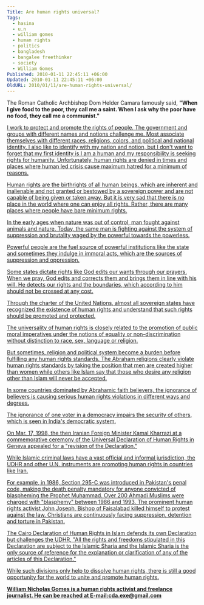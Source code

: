 ```yaml
---
Title: Are human rights universal?
Tags:
  - hasina
  - u.n
  - william gomes
  - human rights
  - politics
  - bangladesh
  - bangalee freethinker
  - society
  - William Gomes
Published: 2010-01-11 22:45:11 +06:00
Updated: 2010-01-11 22:45:11 +06:00
OldURL: 2010/01/11/are-human-rights-universal/
---
```


The Roman Catholic Archbishop Dom Helder Camara famously said, <strong>"When I give food to the poor, they call me a saint. When I ask why the poor have no food, they call me a communist."</strong><a href="https://nicholasgomes.wordpress.com/2010/01/11/are-human-rights-universal/">

I work to protect and promote the rights of people. The government and groups with different names and notions challenge me. Most associate themselves with different races, religions, colors, and political and national identity. I also like to identify with my nation and notion, but I don't want to forget that my first identity is I am a human and my responsibility is seeking rights for humanity. Unfortunately, human rights are denied in times and places where human led crisis cause maximum hatred for a minimum of reasons.

Human rights are the birthrights of all human beings, which are inherent and inalienable and not granted or bestowed by a sovereign power and are not capable of being given or taken away. But it is very sad that there is no place in the world where one can enjoy all rights. Rather, there are many places where people have bare minimum rights.

In the early ages when nature was out of control, man fought against animals and nature. Today, the same man is fighting against the system of suppression and brutality waged by the powerful towards the powerless.

Powerful people are the fuel source of powerful institutions like the state and sometimes they indulge in immoral acts, which are the sources of suppression and oppression.

Some states dictate rights like God edits our wants through our prayers. When we pray, God edits and corrects them and brings them in line with his will. He detects our rights and the boundaries, which according to him should not be crossed at any cost.

Through the charter of the United Nations, almost all sovereign states have recognized the existence of human rights and understand that such rights should be promoted and protected. 

The universality of human rights is closely related to the promotion of public moral imperatives under the notions of equality or non-discrimination without distinction to race, sex, language or religion. 

But sometimes, religion and political system become a burden before fulfilling any human rights standards. The Abraham religions clearly violate human rights standards by taking the position that men are created higher than women while others like Islam say that those who desire any religion other than Islam will never be accepted.

In some countries dominated by Abrahamic faith believers, the ignorance of believers is causing serious human rights violations in different ways and degrees.

The ignorance of one voter in a democracy impairs the security of others, which is seen in India's democratic system.

On Mar. 17, 1998, the then Iranian Foreign Minister Kamal Kharrazi at a commemorative ceremony of the Universal Declaration of Human Rights in Geneva appealed for a "revision of the Declaration."

While Islamic criminal laws have a vast official and informal jurisdiction, the UDHR and other U.N. instruments are promoting human rights in countries like Iran.

For example, in 1986, Section 295-C was introduced in Pakistan's penal code, making the death penalty mandatory for anyone convicted of blaspheming the Prophet Muhammad. Over 200 Ahmadi Muslims were charged with "blasphemy" between 1986 and 1993. The prominent human rights activist John Joseph, Bishop of Faisalabad killed himself to protest against the law. Christians are continuously facing suppression, detention and torture in Pakistan.

The Cairo Declaration of Human Rights in Islam defends its own Declaration but challenges the UDHR, "All the rights and freedoms stipulated in this Declaration are subject to the Islamic Sharia and the Islamic Sharia is the only source of reference for the explanation or clarification of any of the articles of this Declaration." 

While such divisions only help to dissolve human rights, there is still a good opportunity for the world to unite and promote human rights. 


<a href="https://nicholasgomes.wordpress.com/2010/01/11/are-human-rights-universal/"><strong>William Nicholas Gomes is a human rights activist and freelance journalist. He can be reached at E-mail:cda.exe@gmail.com
</strong>
 </a>

